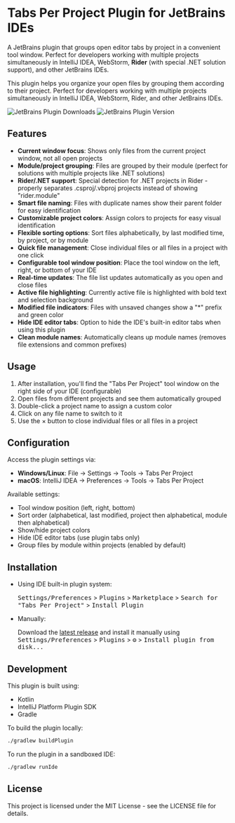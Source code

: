 # Tabs Per Project Plugin for JetBrains IDEs

A JetBrains plugin that groups open editor tabs by project in a convenient tool window. Perfect for developers working with multiple projects simultaneously in IntelliJ IDEA, WebStorm, **Rider** (with special .NET solution support), and other JetBrains IDEs.

<!-- Plugin description -->
This plugin helps you organize your open files by grouping them according to their project. Perfect for developers working with multiple projects simultaneously in IntelliJ IDEA, WebStorm, Rider, and other JetBrains IDEs.

![JetBrains Plugin Downloads](https://img.shields.io/jetbrains/plugin/d/27536)
![JetBrains Plugin Version](https://img.shields.io/jetbrains/plugin/v/27536)


## Features

- **Current window focus**: Shows only files from the current project window, not all open projects
- **Module/project grouping**: Files are grouped by their module (perfect for solutions with multiple projects like .NET solutions)
- **Rider/.NET support**: Special detection for .NET projects in Rider - properly separates .csproj/.vbproj projects instead of showing "rider.module"
- **Smart file naming**: Files with duplicate names show their parent folder for easy identification
- **Customizable project colors**: Assign colors to projects for easy visual identification
- **Flexible sorting options**: Sort files alphabetically, by last modified time, by project, or by module
- **Quick file management**: Close individual files or all files in a project with one click
- **Configurable tool window position**: Place the tool window on the left, right, or bottom of your IDE
- **Real-time updates**: The file list updates automatically as you open and close files
- **Active file highlighting**: Currently active file is highlighted with bold text and selection background
- **Modified file indicators**: Files with unsaved changes show a "*" prefix and green color
- **Hide IDE editor tabs**: Option to hide the IDE's built-in editor tabs when using this plugin
- **Clean module names**: Automatically cleans up module names (removes file extensions and common prefixes)

## Usage

1. After installation, you'll find the "Tabs Per Project" tool window on the right side of your IDE (configurable)
2. Open files from different projects and see them automatically grouped
3. Double-click a project name to assign a custom color
4. Click on any file name to switch to it
5. Use the × button to close individual files or all files in a project

## Configuration

Access the plugin settings via:
- **Windows/Linux**: File → Settings → Tools → Tabs Per Project
- **macOS**: IntelliJ IDEA → Preferences → Tools → Tabs Per Project

Available settings:
- Tool window position (left, right, bottom)
- Sort order (alphabetical, last modified, project then alphabetical, module then alphabetical)
- Show/hide project colors
- Hide IDE editor tabs (use plugin tabs only)
- Group files by module within projects (enabled by default)

<!-- Plugin description end -->

## Installation

- Using IDE built-in plugin system:
  
  <kbd>Settings/Preferences</kbd> > <kbd>Plugins</kbd> > <kbd>Marketplace</kbd> > <kbd>Search for "Tabs Per Project"</kbd> >
  <kbd>Install Plugin</kbd>
  
- Manually:

  Download the [latest release](https://github.com/yourusername/tabs-per-project/releases/latest) and install it manually using
  <kbd>Settings/Preferences</kbd> > <kbd>Plugins</kbd> > <kbd>⚙️</kbd> > <kbd>Install plugin from disk...</kbd>

## Development

This plugin is built using:
- Kotlin
- IntelliJ Platform Plugin SDK
- Gradle

To build the plugin locally:
```bash
./gradlew buildPlugin
```

To run the plugin in a sandboxed IDE:
```bash
./gradlew runIde
```

## License

This project is licensed under the MIT License - see the LICENSE file for details.
